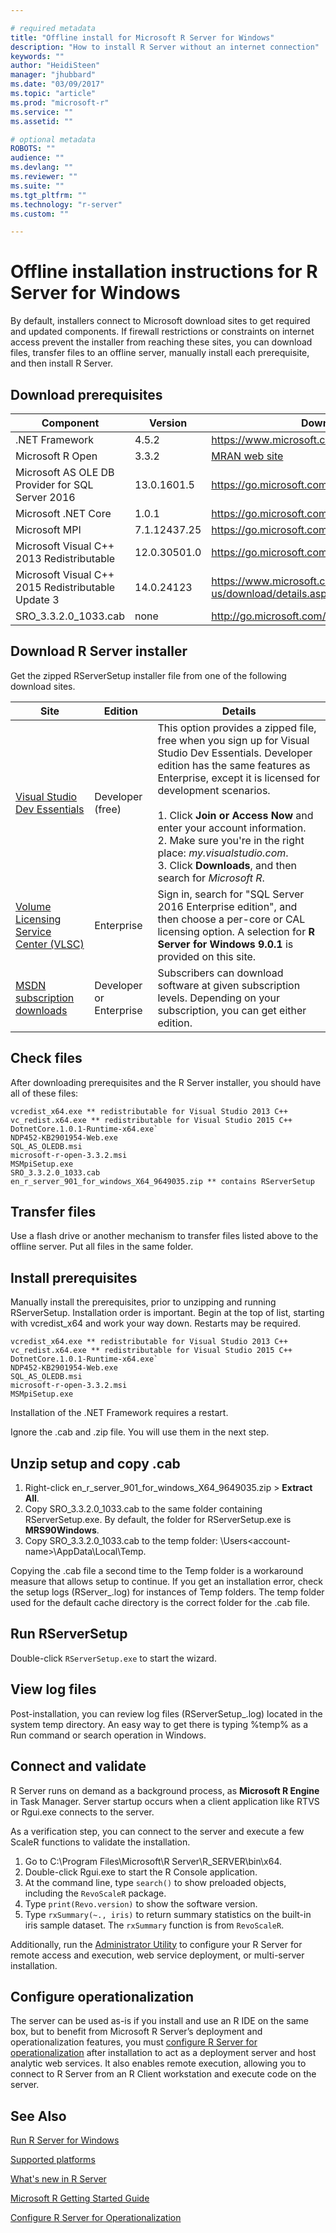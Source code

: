 ```yaml
---

# required metadata
title: "Offline install for Microsoft R Server for Windows"
description: "How to install R Server without an internet connection"
keywords: ""
author: "HeidiSteen"
manager: "jhubbard"
ms.date: "03/09/2017"
ms.topic: "article"
ms.prod: "microsoft-r"
ms.service: ""
ms.assetid: ""

# optional metadata
ROBOTS: ""
audience: ""
ms.devlang: ""
ms.reviewer: ""
ms.suite: ""
ms.tgt_pltfrm: ""
ms.technology: "r-server"
ms.custom: ""

---
```


# Offline installation instructions for R Server for Windows

By default, installers connect to Microsoft download sites to get required and updated components. If firewall restrictions or constraints on internet access prevent the installer from reaching these sites, you can download files, transfer files to an offline server, manually install each prerequisite, and then install R Server.

<a name="download"><a/>
## Download prerequisites

| Component | Version | Download Link |
|-----------|---------|--------|
| .NET Framework | 4.5.2 | https://www.microsoft.com/net/download/framework |
| Microsoft R Open | 3.3.2 | [MRAN web site](https://mran.microsoft.com/download/) |
| Microsoft AS OLE DB Provider for SQL Server 2016 | 13.0.1601.5 | https://go.microsoft.com/fwlink/?linkid=834405 |
| Microsoft .NET Core | 1.0.1 | https://go.microsoft.com/fwlink/?linkid=834319 |
| Microsoft MPI | 7.1.12437.25 | https://go.microsoft.com/fwlink/?linkid=834316 |
| Microsoft Visual C++ 2013 Redistributable | 12.0.30501.0 | https://go.microsoft.com/fwlink/?linkid=799853 |
| Microsoft Visual C++ 2015 Redistributable Update 3 | 14.0.24123 | https://www.microsoft.com/en-us/download/details.aspx?id=52685 |
| SRO_3.3.2.0_1033.cab | none | http://go.microsoft.com/fwlink/?LinkID=834568 |

<a name="download"><a/>
## Download R Server installer

Get the zipped RServerSetup installer file from one of the following download sites.

| Site | Edition | Details |
|------|---------|---------|
| [Visual Studio Dev Essentials](http://go.microsoft.com/fwlink/?LinkId=717968&clcid=0x409) | Developer (free) | This option provides a zipped file, free when you sign up for Visual Studio Dev Essentials. Developer edition has the same features as Enterprise, except it is licensed for development scenarios. <br/><br/>1. Click **Join or Access Now** and enter your account information.<br/>2. Make sure you're in the right place: *my.visualstudio.com*.<br/>3. Click **Downloads**, and then search for *Microsoft R*. |
|[Volume Licensing Service Center (VLSC)](http://go.microsoft.com/fwlink/?LinkId=717966&clcid=0x409) | Enterprise | Sign in, search for "SQL Server 2016 Enterprise edition", and then choose a per-core or CAL licensing option. A selection for **R Server for Windows 9.0.1** is provided on this site. |
| [MSDN subscription downloads](https://msdn.microsoft.com/subscriptions/downloads/hh442898.aspx) | Developer or Enterprise | Subscribers can download software at given subscription levels. Depending on your subscription, you can get either edition. |

## Check files

After downloading prerequisites and the R Server installer, you should have all of these files:

    vcredist_x64.exe ** redistributable for Visual Studio 2013 C++
    vc_redist.x64.exe ** redistributable for Visual Studio 2015 C++
    DotnetCore.1.0.1-Runtime-x64.exe`
    NDP452-KB2901954-Web.exe
    SQL_AS_OLEDB.msi
    microsoft-r-open-3.3.2.msi
    MSMpiSetup.exe
    SRO_3.3.2.0_1033.cab
    en_r_server_901_for_windows_X64_9649035.zip ** contains RServerSetup

## Transfer files

Use a flash drive or another mechanism to transfer files listed above to the offline server. Put all files in the same folder.

## Install prerequisites

Manually install the prerequisites, prior to unzipping and running RServerSetup. Installation order is important. Begin at the top of list, starting with vcredist_x64 and work your way down. Restarts may be required.

    vcredist_x64.exe ** redistributable for Visual Studio 2013 C++
    vc_redist.x64.exe ** redistributable for Visual Studio 2015 C++
    DotnetCore.1.0.1-Runtime-x64.exe`
    NDP452-KB2901954-Web.exe
    SQL_AS_OLEDB.msi
    microsoft-r-open-3.3.2.msi
    MSMpiSetup.exe

Installation of the .NET Framework requires a restart.

Ignore the .cab and .zip file. You will use them in the next step.

## Unzip setup and copy .cab

1. Right-click en_r_server_901_for_windows_X64_9649035.zip > **Extract All**.
2. Copy SRO_3.3.2.0_1033.cab to the same folder containing RServerSetup.exe. By default, the folder for RServerSetup.exe is **MRS90Windows**.
3. Copy SRO_3.3.2.0_1033.cab to the temp folder: \Users\<account-name>\AppData\Local\Temp\. 

Copying the .cab file a second time to the Temp folder is a workaround measure that allows setup to continue. If you get an installation error, check the setup logs (RServer_<timestamp>.log) for instances of Temp folders. The temp folder used for the default cache directory is the correct folder for the .cab file.

## Run RServerSetup

Double-click `RServerSetup.exe` to start the wizard. 

## View log files

Post-installation, you can review log files (RServerSetup_<timestamp>.log) located in the system temp directory. An easy way to get there is typing %temp% as a Run command or search operation in Windows.

## Connect and validate

R Server runs on demand as a background process, as **Microsoft R Engine** in Task Manager. Server startup occurs when a client application like RTVS or Rgui.exe connects to the server.

As a verification step, you can connect to the server and execute a few ScaleR functions to validate the installation.

1. Go to C:\Program Files\Microsoft\R Server\R_SERVER\bin\x64.
2. Double-click Rgui.exe to start the R Console application.
3. At the command line, type `search()` to show preloaded objects, including the `RevoScaleR` package.
4. Type `print(Revo.version)` to show the software version.
5. Type `rxSummary(~., iris)` to return summary statistics on the built-in iris sample dataset. The `rxSummary` function is from `RevoScaleR`. 

Additionally, run the [Administrator Utility](operationalize/admin-utility.md) to configure your R Server for remote access and execution, web service deployment, or multi-server installation.

## Configure operationalization

The server can be used as-is if you install and use an R IDE on the same box, but to benefit from Microsoft R Server’s deployment and operationalization features, you must [configure R Server for operationalization](operationalize/configuration-initial.md) after installation to act as a deployment server and host analytic web services. It also enables remote execution, allowing you to connect to R Server from an R Client workstation and execute code on the server.

## See Also

[Run R Server for Windows](rserver-install-windows.md)

[Supported platforms](rserver-install-supported-platforms.md)

[What's new in R Server](notes/r-server-notes.md)

[Microsoft R Getting Started Guide](microsoft-r-getting-started.md)

[Configure R Server for Operationalization](operationalize/configuration-initial.md)
